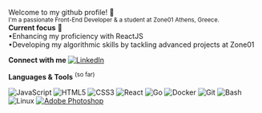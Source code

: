Welcome to my github profile! 👋  
<sup>I'm a passionate Front-End Developer & a student at Zone01 Athens, Greece.</sup>  
**Current focus** 🎯  
•Enhancing my proficiency with ReactJS  
•Developing my algorithmic skills by tackling advanced projects at Zone01

**Connect with me**
[![LinkedIn](https://img.shields.io/badge/-LinkedIn-0077B5?style=flat&logo=Linkedin&logoColor=white)](https://linkedin.com/in/arsentsn)

**Languages & Tools** <sup>(so far)</sup>
 
![JavaScript](https://img.shields.io/badge/-JavaScript-F7DF1E?style=flat&logo=javascript&logoColor=black)
![HTML5](https://img.shields.io/badge/-HTML5-E34F26?style=flat&logo=html5&logoColor=white)
![CSS3](https://img.shields.io/badge/-CSS3-1572B6?style=flat&logo=css3&logoColor=white)
![React](https://img.shields.io/badge/-React-61DAFB?style=flat&logo=react&logoColor=black)
![Go](https://img.shields.io/badge/-Go-00ADD8?style=flat&logo=go&logoColor=white)
![Docker](https://img.shields.io/badge/-Docker-2496ED?style=flat&logo=docker&logoColor=white)
![Git](https://img.shields.io/badge/-Git-F05032?style=flat&logo=git&logoColor=white)
![Bash](https://img.shields.io/badge/-Bash-4EAA25?style=flat&logo=gnu-bash&logoColor=white)
![Linux](https://img.shields.io/badge/-Linux-FCC624?style=flat&logo=linux&logoColor=black)
[![Adobe Photoshop](https://img.shields.io/badge/Adobe%20Photoshop-31A8FF?logo=Adobe%20Photoshop&logoColor=black)](#)

